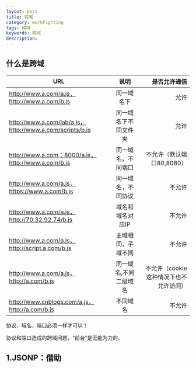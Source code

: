 ```yaml
---
layout: post
title: 跨域
category: workFighting
tags: 跨域
keywords: 跨域
description: 
---
```


## 什么是跨域
| URL | 说明 | 是否允许通信 | 
| - | :-: | -: | 
| http://www.a.com/a.js，http://www.a.com/b.js | 同一域名下| 允许 | 
| http://www.a.com/lab/a.js，http://www.a.com/scripts/b.js | 同一域名下不同文件夹| 允许 | 
| http://www.a.com：8000/a.js，http://www.a.com/b.js | 同一域名，不同端口| 不允许（默认端口80,8080） | 
| http://www.a.com/a.js，https://www.a.com/b.js | 同一域名，不同协议| 不允许 | 
| http://www.a.com/a.js，http://70.32.92.74/b.js | 域名和域名对应IP| 不允许 | 
| http://www.a.com/a.js，http://script.a.com/b.js | 主域相同，子域不同| 不允许 | 
| http://www.a.com/a.js，http://a.com/b.js | 同一域名,不同二级域名| 不允许（cookie这种情况下也不允许访问） | 
| http://www.cnblogs.com/a.js，http://a.com/b.js | 不同域名| 不允许 | 

协议，域名，端口必须一样才可以！  

协议和端口造成的跨域问题，“前台”是无能为力的。

## 1.JSONP：借助<script>发送HTTP请求
  <script>元素可以作为一种AJAX传输机制：只须设置<script>元素的src属性（假如他还没插入到document中，需要插入进去），然后浏览器就会发送一个HTTP请求以下载src属性所指向的URL。使用<script>元素进行Ajax传输的一个主要原因是,它不受同源策略的影响，因此可以使用它从其他的服务器请求数据，第二个原因是包含JSON编码数据的响应体会自动解码（执行）。  
    
  这种使用<script>元素作为Ajax传输的技术叫JSONP，若HTTP请求所得到的响应数据是经过JSON编码的，则适合使用该技术。P代表“填充”或“前缀”。  
  
  假设你已经写了一个服务，他处理GET请求并返回JSON编码的数据。同源的文档可以在代码中使用XMLHttpRequest和JSON.parse()。假设在服务器上启用了CORS，在新的浏览器下，跨域的文档也可以使用XMLHttpRequest享受到该服务。在不支持CORS的旧的浏览器下，跨域文档只能通过<script>元素访问这个服务。使用JSONP，JSON响应数据（理论上）适合放的JS代码，当他到达浏览器将执行他。相反，不使用jSONP,而是对JSON编码过的数据解码，结果还是数据，并没有做任何事情。  
  
  这就是JSONP中P的意义所在。当通过<script>元素调用数据时，响应内容必须用JavaScript函数名和圆括号包裹起来。而不是发送这样一段JSON数据：[1,2,{"name":"sonya"}]。他会发送这样一个包裹后的JSON响应：
  ```
  handleResponse(
    [1,2,{"name":"sonya"}]
  )
  ```
  
  包裹后的响应会成为<script>元素的内容，他先判断JSON编码后的数据（毕竟就是一个javascript表达式），然后把他传给handleResponse()函数，我们可以假设，文档会拿这些数据做一些有用的事情。  
  
  为了可行起见，我们必须通过某种方式告诉服务，它正在从一个<script>元素调用，必须返回一个JSONP响应，而不应该是普通的JSON响应。这个可以通过在URL中添加一个查询参数来实现：例如，追加“?json”(或&json)。  
  
  在实践中，支持JSONP的服务不会强制指定客户端必须实现的回调函数名称，比如handleResponse。相反，它们使用查询参数的值，允许客户端指定一个函数名，然后使用函数名去填充响应。（见下例）许多支持JSONP的服务都能分辨出这个参数名。另一个常见的参数名称是callback，为了让使用到的服务支持类似特殊的需求，就需要在代码上做一些修改了。  
  ```
  //根据指定的url发送一个JSONP请求
//然后把解析得到的响应数据传递给回调函数
//在URL中添加一个名为jsonp的查询参数，用于指定该请求的回调函数的名称
function getJSONP(url,callback){
  //为本次请求创建唯一的回调函数名称
  var cbnum = "cb" + getJSONP.counter++;  //每次自增计数器
  var cbname = "getJSONP." + cbnum;  //作为JSONP函数的属性

  //将回调函数名称以表单编码的形式添加到URL的查询部分中
  //使用jsonp作为参数名，一些支持JSONP的服务
  //可能使用其他的参数名，比如callback
  if(url.indexOf("?") === -1){  //url没有查询部分
    url += "?jsonp=" + cbname;  //作为查询部分添加参数
  }else{
    url += "&jsonp=" + cbname;  //作为新的参数添加它
  }

  //创建script元素用于发送请求
  var script = document.createElement("script");

  //定义将脚本执行的回调函数
  getJSONP[cbname] = function(response){
    try{
      callback(response);  //处理响应数据
    }finally{  //即使回调函数或响应抛出错误
      delete getJSONP[cbname];  //删除该函数
      script.parentNode.removeChild(script);  //移除script元素
    }
  };

  script.src = url;  //设置脚本的URL
  document.body.appendChild(script);  //把它添加到文档中
}

getJSONP.counter = 0;  //用于创建唯一回调函数名称的计数器
  ```

  创建一个新的<script>元素，设置其URL，并把它插入到文档中，正是该插入操作触发HTTP请求。  
  
  ——from《JS权威指南》
  
 #### ========================================================================================================== 
  核心原理：html的script标签可以加载并执行其他域的JS文件。  
  JSONP原理：  
  1.首先在客户端注册一个callback函数，然后把callback的名字传给服务器。  
  2.服务器先生成json数据，然后以js语法的方式，生成一个function，function的名字就是客户端传过来的callback参数值，最后将json数据直接以入参的方式，放置到function中，这样就生成了一段js脚本，返回给客户端。  
  3.客户端解析script标签，并执行返回的js脚本，此时数据作为参数，传入到了客户端预先定义的callback函数里（动态执行回调函数）。  
  
  举个例子：
  ```
  //客户端
  <script>
    function doSomething(jsonData){
      //处理获得的json数据
    }
  </script>
  <script src="http://example.com/data.php?callback=doSomething"></script>
  //服务器端 data.php
  <?php
    $callback = $_GET['callback'];
    $data = array(1,2,3);
    echo $callback."(".$data.")";
  ?>
  ```
  注意：链接要放在回调函数的下面。
### Jquery实现jsonp调用
```
$(function(){
  $.ajax({
    type:"get",
    anysc:false,
    url:"http://example.com/flight.jsp?code=123",
    dataType:"jsonp",  //表示是jsonp类型
    jsonp:"callback",    //传递给请求处理程序或页面的，用以获得jsonp回调函数名的参数名（一般默认callback）
    jsonpCallback:"fightHandle",  //自定义的jsonp回调函数名称，默认为jquery自动生成的随机函数名
    success:function(json){
      alert("票价：",json.price);
    },
    error:function(){
      alert('error');
    }
  });
});
```
jQuery在处理jsonp类型的ajax时，自动帮你生成回调函数并把数据取出来供success属性方法来调用。

## 2.主域相同可以设置document.domain
对于主域相同而子域不同的例子，可以通过设置document.domain的办法来解决。具体的做法是可以在http://www.a.com/a.html和http://script.a.com/b.html两个文件中分别加上document.domain = ‘a.com’；然后通过a.html文件中创建一个iframe，去控制iframe的contentDocument，这样两个js文件之间就可以“交互”了。当然这种办法只能解决主域相同而二级域名不同的情况，如果把script.a.com的domian设为alibaba.com，会报错！举例如下：
```
//www.a.com上的a.html
document.domain = 'a.com';
var ifr = document.createElement('iframe');
ifr.src = 'http://script.a.com/b.html';
ifr.style.display = 'none';
document.body.appendChild(ifr);
ifr.onload = function(){
    var doc = ifr.contentDocument || ifr.contentWindow.document;
    // 在这里操纵b.html
    alert(doc.getElementsByTagName("h1")[0].childNodes[0].nodeValue);
};

//script.a.com上的b.html
document.domain = 'a.com';
```
这种方式适用于{www.kuqin.com, kuqin.com, script.kuqin.com, css.kuqin.com}中的任何页面相互通信。

备注：某一页面的domain默认等于window.location.hostname。主域名是不带www的域名，例如a.com，主域名前面带前缀的通常都为二级域名或多级域名，例如www.a.com其实是二级域名。 domain只能设置为主域名，不可以在b.a.com中将domain设置为c.a.com。

### 问题：

安全性，当一个站点（b.a.com）被攻击后，另一个站点（c.a.com）会引起安全漏洞。

如果一个页面中引入多个iframe，要想能够操作所有iframe，必须都得设置相同domain。


## 3. 利用iframe和location.hash
这个办法比较绕，但是可以解决完全跨域情况下的脚步置换问题。原理是利用location.hash来进行传值。在url： http://a.com#helloword 中的‘#helloworld’就是location.hash，改变hash并不会导致页面刷新，所以可以利用hash值来进行数据传递，当然数据容量是有限的。

假设域名a.com下的文件cs1.html要和cnblogs.com域名下的cs2.html传递信息，cs1.html首先创建自动创建一个隐藏的iframe，iframe的src指向cnblogs.com域名下的cs2.html页面，这时的hash值可以做参数传递用。cs2.html响应请求后再将通过修改cs1.html的hash值来传递数据（由于两个页面不在同一个域下，IE、Chrome不允许修改parent.location.hash的值，所以要借助于a.com域名下的一个代理iframe；Firefox可以修改）。同时在cs1.html上加一个定时器，隔一段时间来判断location.hash的值有没有变化，有变化则获取hash值。代码如下：
```
//先是a.com下的文件cs1.html文件：
function startRequest(){
    var ifr = document.createElement('iframe');
    ifr.style.display = 'none';
    ifr.src = 'http://www.cnblogs.com/lab/cscript/cs2.html#paramdo';
    document.body.appendChild(ifr);
}
function checkHash() {
    try {
        var data = location.hash ? location.hash.substring(1) : '';
        if (console.log) {
            console.log('Now the data is '+data);
        }
    } catch(e) {};
}
setInterval(checkHash, 2000);
cnblogs.com域名下的cs2.html
//模拟一个简单的参数处理操作
switch(location.hash){
    case '#paramdo':
        callBack();
        break;
    case '#paramset':
        //do something……
        break;
}
function callBack(){
    try {
        parent.location.hash = 'somedata';
    } catch (e) {
        // ie、chrome的安全机制无法修改parent.location.hash，
        // 所以要利用一个中间的cnblogs域下的代理iframe
        var ifrproxy = document.createElement('iframe');
        ifrproxy.style.display = 'none';
        ifrproxy.src = 'http://a.com/test/cscript/cs3.html#somedata';    // 注意该文件在"a.com"域下
        document.body.appendChild(ifrproxy);
    }
}
a.com下的域名cs3.html
//因为parent.parent和自身属于同一个域，所以可以改变其location.hash的值
parent.parent.location.hash = self.location.hash.substring(1);
```

当然这样做也存在很多缺点，诸如数据直接暴露在了url中，数据容量和类型都有限等

## 4. window.name实现的跨域数据传输
window.name 传输技术，原本是 Thomas Frank 用于解决 cookie 的一些劣势（每个域名 4 x 20 Kb 的限制、数据只能是字符串、设置和获取 cookie 语法的复杂等等）而发明的（详细见原文：《Session variables without cookies》），后来 Kris Zyp 在此方法的基础上强化了 window.name 传输 ，并引入到了 Dojo （dojox.io.windowName），用来解决跨域数据传输问题。

window.name 的美妙之处：name 值在不同的页面（甚至不同域名）加载后依旧存在，并且可以支持非常长的 name 值（2MB）。

假设我们有三个页面：

a.com/app.html： 应用页面。

a.com/proxy.html： 代理文件，一般是一个没有任何内容的html文件，需要和应用页面在同一域下。

b.com/data.html： 应用页面需要获取数据的页面，可称为数据页面。
实现起来基本步骤如下：

在应用页面（a.com/app.html） 中创建一个iframe，把其src指向数据页面（b.com/data.html）。
数据页面会把数据附加到这个iframe的window.name上，data.html代码如下：
```
<script type="text/javascript">
    window.name = 'I was there!';    // 这里是要传输的数据，大小一般为2M，IE和firefox下可以大至32M左右
                                     // 数据格式可以自定义，如json、字符串
</script>
```

在应用页面（a.com/app.html） 中监听iframe的onload事件，在此事件中设置这个iframe的src指向本地域的代理文件（代理文件和应用页面在同一域下，所以可以相互通信）。app.html部分代码如下：
```
<script type="text/javascript">
    var state = 0, 
    iframe = document.createElement('iframe'),
    loadfn = function() {
        if (state === 1) {
            var data = iframe.contentWindow.name;    // 读取数据
            alert(data);    //弹出'I was there!'
        } else if (state === 0) {
            state = 1;
            iframe.contentWindow.location = "http://a.com/proxy.html";    // 设置的代理文件
        }  
    };
    iframe.src = 'http://b.com/data.html';
    if (iframe.attachEvent) {
        iframe.attachEvent('onload', loadfn);
    } else {
        iframe.onload  = loadfn;
    }
    document.body.appendChild(iframe);
</script>
//获取数据以后销毁这个iframe，释放内存；这也保证了安全（不被其他域frame js访问）。

<script type="text/javascript">
    iframe.contentWindow.document.write('');
    iframe.contentWindow.close();
    document.body.removeChild(iframe);
</script>
```

### 总结：

iframe的src属性由外域转向本地域，跨域数据即由iframe的window.name从外域传递到本地域。这个就巧妙地绕过了浏览器的跨域访问限制，但同时它又是安全操作。

## 5. 使用HTML5 postMessage
HTML5中最酷的新功能之一就是 跨文档消息传输 Cross Document Messaging。下一代浏览器都将支持这个功能：Chrome 2.0+、Internet Explorer 8.0+, Firefox 3.0+, Opera 9.6+, 和 Safari 4.0+ 。 Facebook已经使用了这个功能，用postMessage支持基于web的实时消息传递。

otherWindow.postMessage(message, targetOrigin);

otherWindow: 对接收信息页面的window的引用。可以是页面中iframe的contentWindow属性；window.open的返回值；通过name或下标从window.frames取到的值。
message: 所要发送的数据，string类型。
targetOrigin: 用于限制otherWindow，“*”表示不作限制
以下是演示a.com/index.html向b.com/index.html传送数据
```
a.com/index.html中的代码：

<iframe id="ifr" src="b.com/index.html"></iframe>
<script type="text/javascript">
window.onload = function() {
    var ifr = document.getElementById('ifr');
    var targetOrigin = 'http://b.com';  // 若写成'http://b.com/c/proxy.html'效果一样
                                        // 若写成'http://c.com'就不会执行postMessage了
    ifr.contentWindow.postMessage('I was there!', targetOrigin);
};
</script>
b.com/index.html中的代码：

<script type="text/javascript">
    window.addEventListener('message', function(event){
        // 通过origin属性判断消息来源地址
        if (event.origin == 'http://a.com') {
            alert(event.data);    // 弹出"I was there!"
            alert(event.source);  // 对a.com、index.html中window对象的引用
                                  // 但由于同源策略，这里event.source不可以访问window对象
        }
    }, false);
</script>
```

## 6.跨域资源共享 CORS（Cross-origin resource sharing）
它允许浏览器向跨源服务器发出XMLHttpRequest请求，从而克服了Ajax只能同源使用的限制。
### 6.1简介
CORS需要浏览器和服务器同时支持。目前，所有浏览器都支持该功能，IE浏览器不能低于IE10。  

整个CORS通信过程，都是浏览器自动完成，不需要用户参与。对于开发者来说，CORS通信与同源的Ajax通信没有差别，代码完全一样。浏览器一旦发现Ajax请求跨源，就会自动添加一些附加的头信息，有时还会多出一次附加的请求，但用户不会有感觉。  

因此，实现CORS通信的关键是服务器。只要服务器实现了CORS接口，就可以跨源通信。  
### 6.2两种请求
浏览器将CORS请求分为两类L简单请求和非简单请求。  

简单请求：  
1.请求方法是HEAD，GET，POST三种方法之一。  
2.HTTP的头信息不超出以下几种字段：Accept，Accept-Language，Content-Language，Last-Event-ID，Content-Type：只限于三个值：application/x-www-urlencoded，multipart/form-data，text/plain  

凡事不同时满足上面两个条件，就属于非简单请求。

浏览器对这两种请求的处理，是不一样的。

### 6.3 简单请求
对于简单请求，浏览器直接发出CORS请求。具体来说，就是在头信息中，增加一个Origin字段。
```
GET /cors HTTP/1.1
Origin:http://api.bob.com
Host:api.alice.com
Accept-Language:en-US
Connection:keep-alive
User-Agent:Mozilla/5.0
```
上面的头信息中，Origin字段用来说明，本次请求来自哪个源（协议+域名+端口）。服务器根据这个值，决定是否同意这次请求。

如果Origin指定的源，不在许可范围内，服务器会返回一个正常的HTTP回应。浏览器发现，这个回应的头信息没有包含Access-Control-Allow-Origin字段，就知道出错了，从而抛出一个错误，呗XMLHttpRequest的onerror回调函数捕获。注意，这种错误无法通过状态码识别，因为HTTP回应的状态码有可能是200。

如果Origin指定的源在许可范围内，服务器返回的响应，会多出几个头信息字段。
```
Access-Control-Allow-Origin:http://api.bob.com
Access-Control-Allow-Credentials:true
Access-Control-Expose-Headers:FooBar
Content-Type:text-html;charset=utf-8
```
上面的头信息中，有三个与CORS请求相关的字段，都以Access-Control-开头。

1.Access-Control-Allow-Origin：该字段是必须的。它的值要么是请求时Origin字段的值，要么是一个* ，表示接受任意域名的请求。

2.Access-Control-Allow-Credentials：该字段可选。它的值是一个布尔值，表示是否允许发送cookie。默认情况下，Cookie不包括在CORS请求中。设为true，即表示服务器明确许可，Cookie可以包含在请求中，一起发给服务器。这个值只能设为true，如果服务器不要浏览器发送cookie，删除该字段即可。

3.Access-Control-Expose-Headers：该字段可选。CORS请求时，XMLHttpRequest对象的getResponseHeader()方法只能拿到6个基本字段：Cache-Control，Content_language，Content-Type，Expires，Last-Modified，Pragma。如果想拿到其他字段，就必须在Access-Control-Expose-Headers里面指定。上面的例子指定，getResponseHeader("FooBar")可以返回FooBar字段的值。

### withCredentials属性
上面说到，CORS请求默认不发送Cookie和HTTP认证信息。如果要把Cookie发到服务器，一方面要服务器同意，指定Access-Control-Allow-Credentials：true，另一方面，开发者必须在Ajax请求中打开withCredentials属性。
```
var xhr = new XMLHttpRequest();
xhr.withCredents = true;
```
否则，即使服务器同意发送Cookie，浏览器也不会发送。或者，服务器要求设置Cookie，浏览器也不会处理。

但是，如果省略withCredentials设置，有的浏览器还是会一起发送Cookie。这时，可以显示关闭withCredentials属性：xhr.withCredentials = false;

需要注意的是，如果要发送Cookie，Access-Control-Allow-Origin就不能设为* 号，必须指定明确的、与请求网页一致的域名。同时，Cookie依然遵循同源策略，只有用服务器域名设置的Cookie才会上传，其他域名的Cookie并不会上传，且（跨源）原网页代码中的document.cookie也无法读取服务器域名下的cookie。

### 6.4 非简单请求
#### 6.4.1 预检请求
非简单请求是那种对服务器有特殊要求的请求，比如请求方法是PUT或DELETE，或者Conten-Type字段的类型是application/json。

非简单请求的CORS请求，会在正式通信之前，增加一次HTTP查询请求，称为“预检”请求。

浏览器先询问服务器，当前网页所在的域名是否在服务器的许可名单中，以及可以使用哪些HTTP动词和头信息字段。只有得到肯定答复，浏览器才会发出正式的XMLHttpRequest请求，否则就报错。
```
var url = "http://api.alice.com/cors"
var xhr = new XMLHttpRequest();
xhr.open("PUT",url,true);
xhr.setRequestHeader('X-Custom-Header',"value");  //发送自定义头信息X-Custom-Header
xhr.send();
```
浏览器发现这是一个非简单请求，就自动发出一个“预检”请求，要求服务器确认可以这样请求。下面是这个“预检”请求的HTTP头信息。
```
OPTIONS /cors HTTP/1.1
Origin:http://api.bob.com
Access-Control-Request-Method:PUT
Access-Control-Request-Headers:X-Custom-Header
Host:api.slice.com
Connection:keep-alive
User-Agent:Mozilla/5.0
```
"预检"请求用的方法是OPTIONS，表示这个请求是用来询问的。头信息里面，关键字段是Origin，表示请求来自哪个源。除了Origin字段，“预检”请求的头信息包括两个特殊字段。

1.Access-Control-Request-Method：该字段是必须的。用来列出浏览器的CORS请求会用到哪些HTTP方法，上例是PUT。

2.Access-Control-Request-Headers：该字段是一个逗号分隔的字符串，指定浏览器CORS请求会额外发送的头信息字段，上例是X-Custom-Header。

####　6.4.2预检请求的回应
服务器收到“预检”请求以后，检查了Origin，Access-Control-Request-Method，Access-Control-Request-Headers字段以后，确认允许跨源请求，就可以做出回应。
```
HTTP/1.1 200 OK
Date:Mon,01 Dec 2008 01:15:39 GMT
Server:Apache/2.0.61(Unix)
Access-Control-Allow-Origin:http:api.bob.com
Access-Control-Allow-Methods:GET,POST,PUT
Access-Control-Allow-Headers:X-Custom-Header
Content-Type:text/htmllcharset=utf-8
Content-Encoding:gzip
Content-Length:0
Keep-Alive:timeout=2,max=100
Connection:keep-alive
Content-Type:text-plain
```
上面的HTTP回应中，关键的是Access-Control-Allow-Origin字段，表示http:api.bob.com可以请求数据。该字段也可以设为星号，表示同意任意跨源请求。Access-Control-Allow-Origin:*

如果浏览器否定了“预检”请求，会返回一个正常的HTTP回应，但是没有任何CORS相关的头信息字段。这时，浏览器就会认定，服务器不同意“预检”请求，因此触发一个错误，被XMLHttpRequest对象的onerror回调函数捕获。控制台打印出如下的报错信息。
```
XMLHttpRequest cannot load http://api.alice.com.
Origin http://api.bob.com is not allowed by Access-Control-Allow-Origin.
```
服务器回应的其他CORS相关字段如下。
```
Access-Control-Allow-Methods:GET,POST,PUT
Access-Control-Allow-Headers:X-Custom-Header
Access-Control-Allow-Credentials:true
Access-Control-Max-Age:1728000
```
1.Access-Control-Allow-Methods:该字段必须。它的值是逗号分隔的一个字符串，表明服务器支持的所有跨域请求的方法。注意，返回的是所有支持的方法，而不单是浏览器请求的那个方法。这是为了避免多次“预检”请求。

2.Access-Control-Allow-Headers：如果浏览器请求包括Access-Control-Request-Headers字段，则Access-Control-Request-Headers字段是必须的。他也是一个逗号分隔的字符串，表明服务器支持的所有头信息字段，不限于浏览器在“预检”中请求的字段。

3.Access-Control-Allow-Credentials：该字段与简单请求时的含义相同。

4.Access-Control-Max-Age：该字段可选。用来指定本次预检请求的有效期，单位为秒。上面结果中，有效期是20天（1728000秒），即允许缓存该条回应20天，在此期间，不必发出另一条预检请求。

#### 6.4.3 浏览器的正常请求和回应
一旦服务器通过了"预检"请求,以后每次正常的CORS请求，就都跟简单请求一样，会有一个Origin头信息字段。服务器的回应，也都会有一个Access-Control-Allow-Origin头信息字段。

下面是“预检”请求之后，浏览器的正常CORS请求。
```
PUT /cors HTTP/1.1
Origin:http://api.bob.com
Host:api.alice.com
X-Custom-Header:value
Accept-Language:en-US
Connection:keep-alive
User-Agent:Mozilla/5.0...
```
上面的头信息Origin字段是浏览器自动添加的。下面是服务器正常的回应。
```
Access-Control-Allow-Origin:http://api.bob.com
Content-Type:text-html;charset=utf-8
```
上面头信息中，Access-Control-Allow-Origin字段是每次回应都必定包含的。

### CORS与JSONP的比较
CORS与JSONP的使用目的相同，但是CORS比JSONP更强大。

JSONP只支持GET请求，CORS支持所有类型的HTTP请求。

JSONP的优势在于支持老式浏览器，以及可以向不支持CORS的网站请求数据。
























 

